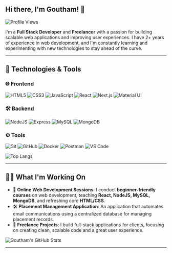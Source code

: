 ## Hi there, I'm Goutham! 👋

<!--
**Goutham0110/goutham0110** is a ✨ _special_ ✨ repository because its `README.md` (this file) appears on your GitHub profile.

Here are some ideas to get you started:

- 🔭 I’m currently working on ...
- 🌱 I’m currently learning ...
- 👯 I’m looking to collaborate on ...
- 🤔 I’m looking for help with ...
- 💬 Ask me about ...
- 📫 How to reach me: ...
- 😄 Pronouns: ...
- ⚡ Fun fact: ...
-->

![Profile Views](https://komarev.com/ghpvc/?username=goutham0110&color=blue)

I'm a **Full Stack Developer** and **Freelancer** with a passion for building scalable web applications and improving user experiences. I have 2+ years of experience in web development, and I'm constantly learning and experimenting with new technologies to stay ahead of the curve.

---

## 🔧 Technologies & Tools

### 🌐 Frontend
![HTML5](https://img.shields.io/badge/-HTML5-E34F26?style=flat&logo=html5&logoColor=white)
![CSS3](https://img.shields.io/badge/-CSS3-1572B6?style=flat&logo=css3&logoColor=white)
![JavaScript](https://img.shields.io/badge/-JavaScript-F7DF1E?style=flat&logo=javascript&logoColor=black)
![React](https://img.shields.io/badge/-ReactJS-61DAFB?style=flat&logo=react&logoColor=black)
![Next.js](https://img.shields.io/badge/-Next.js-000000?style=flat&logo=next.js&logoColor=white)
![Material UI](https://img.shields.io/badge/-Material%20UI-0081CB?style=flat&logo=material-ui&logoColor=white)

### 🛠 Backend
![NodeJS](https://img.shields.io/badge/-Node.js-339933?style=flat&logo=node.js&logoColor=white)
![Express](https://img.shields.io/badge/-ExpressJS-000000?style=flat&logo=express&logoColor=white)
![MySQL](https://img.shields.io/badge/-MySQL-4479A1?style=flat&logo=mysql&logoColor=white)
![MongoDB](https://img.shields.io/badge/-MongoDB-47A248?style=flat&logo=mongodb&logoColor=white)

### ⚙️ Tools
![Git](https://img.shields.io/badge/-Git-F05032?style=flat&logo=git&logoColor=white)
![GitHub](https://img.shields.io/badge/-GitHub-181717?style=flat&logo=github)
![Docker](https://img.shields.io/badge/-Docker-2496ED?style=flat&logo=docker&logoColor=white)
![Postman](https://img.shields.io/badge/-Postman-FF6C37?style=flat&logo=postman&logoColor=white)
![VS Code](https://img.shields.io/badge/-VS%20Code-007ACC?style=flat&logo=visual-studio-code&logoColor=white)

![Top Langs](https://github-readme-stats.vercel.app/api/top-langs/?username=goutham0110&layout=compact&theme=radical)

---
## 👨‍💻 What I'm Working On
- 🌱 **Online Web Development Sessions**: I conduct **beginner-friendly courses** on web development, teaching **React, NodeJS, MySQL, MongoDB**, and refreshing core **HTML/CSS**.
- 🛠️ **Placement Management Application**: An application that automates email communications using a centralized database for managing placement records.
- 🚀 **Freelance Projects**: I build full-stack applications for clients, focusing on creating clean, scalable code and a great user experience.
  
![Goutham's GitHub Stats](https://github-readme-stats.vercel.app/api?username=goutham0110&show_icons=true&theme=radical)


---
<!--
## 🏆 Featured Projects

### 📅 [Placement Application](https://github.com/goutham0110/placement-app)
A centralized platform for managing placement data, with automated email systems and seamless communication for job placements.

### 💡 [Flashcard App](https://github.com/goutham0110/flashcard-app)
A flashcard learning app built to aid in knowledge retention through interactive study sessions.

### 🌍 [Web Development Course](https://github.com/goutham0110/webdev-course)
Resources for my online web development course covering **React, NodeJS, MySQL, MongoDB**, helping beginners build full-stack applications.

Feel free to explore more of my projects [here](https://github.com/goutham0110?tab=repositories).

---

## 🌐 Let's Connect

[![LinkedIn](https://img.shields.io/badge/-LinkedIn-0077B5?style=flat&logo=linkedin&logoColor=white)](https://www.linkedin.com/in/goutham0110)

---
-->
